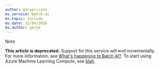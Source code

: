 ```yaml
---
author: garyericson
ms.service: batch-ai
ms.topic: include
ms.date: 12/04/2018
ms.author: garye
---
```

>[!Note]
>**This article is deprecated.** Support for this service will end incrementally. For more information, see [What's happening to Batch AI?](../articles/batch-ai/overview-what-happened-to-batch-ai.md). To start using Azure Machine Learning Compute, see [blah](link).